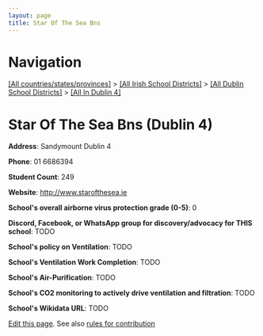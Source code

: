 ```yaml
---
layout: page
title: Star Of The Sea Bns
---
```

# Navigation

[[All countries/states/provinces]](../../../..) > [[All Irish School Districts]](../../..) > [[All Dublin School Districts]](../..) > [[All In Dublin 4]](..)

# Star Of The Sea Bns (Dublin 4)

**Address**: Sandymount Dublin 4

**Phone**: 01 6686394

**Student Count**: 249

**Website**: <http://www.starofthesea.ie>

**School's overall airborne virus protection grade (0-5)**: 0

**Discord, Facebook, or WhatsApp group for discovery/advocacy for THIS school**: TODO

**School's policy on Ventilation**: TODO

**School's Ventilation Work Completion**: TODO

**School's Air-Purification**: TODO

**School's CO2 monitoring to actively drive ventilation and filtration**: TODO

**School's Wikidata URL**: TODO


[Edit this page](https://github.com/ventilate-schools/Ireland/edit/main/./Dublin_4/Star_Of_The_Sea_Bns.md). See also [rules for contribution](../../../contribution-rules/)
